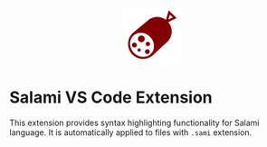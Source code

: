 <p align="center">
  <img src="images/salami-extension-icon.png" alt="Salami Icon" width="100px" height="100px">
</p>

# Salami VS Code Extension

This extension provides syntax highlighting functionality for Salami language. It is automatically applied to files with `.sami` extension.